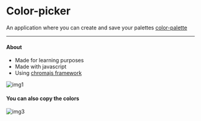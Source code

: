 ﻿# Color-picker

An application where you can create and save your palettes
[color-palette](https://expertdesign.cc/color-palette/)

---

#### About

- Made for learning purposes
- Made with javascript
- Using [chromajs framework](https://gka.github.io/chroma.js/)

![img1](https://s6.gifyu.com/images/ezgif-7-21d993846be6.gif)

#### You can also copy the colors

![img3](https://s6.gifyu.com/images/ezgif-7-5d38204e9c69.gif)
